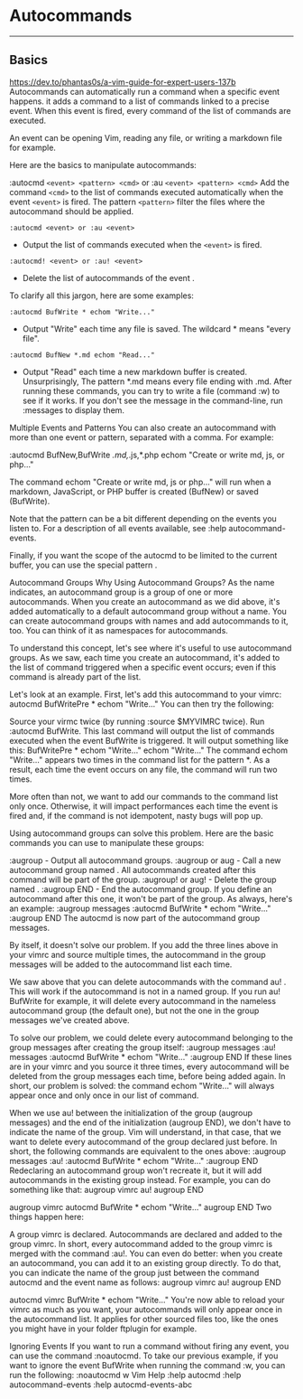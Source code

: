 
# Autocommands
--------------

## Basics
https://dev.to/phantas0s/a-vim-guide-for-expert-users-137b
Autocommands can automatically run a command
when a specific event happens.
it adds a command to a list of commands linked to a precise event.
When this event is fired,
every command of the list of commands are executed.

An event can be
opening Vim, reading any file, or writing a markdown file for example.

Here are the basics to manipulate autocommands:

:autocmd `<event> <pattern> <cmd>` or :au `<event> <pattern> <cmd>`
Add the command `<cmd>`
to the list of commands executed automatically when
the event `<event>` is fired.
The pattern `<pattern>`
filter the files where the autocommand should be applied.

`:autocmd <event> or :au <event>`
- Output the list of commands executed when the `<event>` is fired.

`:autocmd! <event> or :au! <event>`
- Delete the list of autocommands of the event <event>.

To clarify all this jargon, here are some examples:

`:autocmd BufWrite * echom "Write..."`
- Output "Write" each time any file is saved.
The wildcard * means "every file".

`:autocmd BufNew *.md echom "Read..."`
- Output "Read" each time a new markdown buffer is created.
Unsurprisingly, The pattern *.md means every file ending with .md.
After running these commands,
you can try to write a file (command :w) to see if it works.
If you don't see the message in the command-line,
run :messages to display them.

Multiple Events and Patterns
You can also create an autocommand with more than one event or pattern, separated with a comma. For example:

:autocmd BufNew,BufWrite *.md,*.js,*.php echom "Create or write md, js, or php..."

The command echom "Create or write md, js or php..." will run when a markdown, JavaScript, or PHP buffer is created (BufNew) or saved (BufWrite).

Note that the pattern can be a bit different depending on the events you listen to. For a description of all events available, see :help autocommand-events.

Finally, if you want the scope of the autocmd to be limited to the current buffer, you can use the special pattern <buffer>.


Autocommand Groups
Why Using Autocommand Groups?
As the name indicates, an autocommand group is a group of one or more autocommands. When you create an autocommand as we did above, it's added automatically to a default autocommand group without a name. You can create autocommand groups with names and add autocommands to it, too. You can think of it as namespaces for autocommands.

To understand this concept, let's see where it's useful to use autocommand groups. As we saw, each time you create an autocommand, it's added to the list of command triggered when a specific event occurs; even if this command is already part of the list.

Let's look at an example. First, let's add this autocommand to your vimrc:
autocmd BufWritePre * echom "Write..."
You can then try the following:

Source your virmc twice (by running :source $MYVIMRC twice).
Run :autocmd BufWrite.
This last command will output the list of commands executed when the event BufWrite is triggered. It will output something like this:
BufWritePre
    *         echom "Write..."
              echom "Write..."
The command echom "Write..." appears two times in the command list for the pattern *. As a result, each time the event occurs on any file, the command will run two times.

More often than not, we want to add our commands to the command list only once. Otherwise, it will impact performances each time the event is fired and, if the command is not idempotent, nasty bugs will pop up.

Using autocommand groups can solve this problem. Here are the basic commands you can use to manipulate these groups:

:augroup - Output all autocommand groups.
:augroup <name> or aug <name> - Call a new autocommand group named <name>. All autocommands created after this command will be part of the group.
:augroup! <name> or aug! <name> - Delete the group named <name>.
:augroup END - End the autocommand group. If you define an autocommand after this one, it won't be part of the group.
As always, here's an example:
:augroup messages
:autocmd BufWrite * echom "Write..."
:augroup END
The autocmd is now part of the autocommand group messages.

By itself, it doesn't solve our problem. If you add the three lines above in your vimrc and source multiple times, the autocommand in the group messages will be added to the autocommand list each time.

We saw above that you can delete autocommands with the command au! <event>. This will work if the autocommand is not in a named group. If you run au! BufWrite for example, it will delete every autocommand in the nameless autocommand group (the default one), but not the one in the group messages we've created above.

To solve our problem, we could delete every autocommand belonging to the group messages after creating the group itself:
:augroup messages
:au! messages
:autocmd BufWrite * echom "Write..."
:augroup END
If these lines are in your vimrc and you source it three times, every autocommand will be deleted from the group messages each time, before being added again. In short, our problem is solved: the command echom "Write..." will always appear once and only once in our list of command.

When we use au! between the initialization of the group (augroup messages) and the end of the initialization (augroup END), we don't have to indicate the name of the group. Vim will understand, in that case, that we want to delete every autocommand of the group declared just before. In short, the following commands are equivalent to the ones above:
:augroup messages
:au!
:autocmd BufWrite * echom "Write..."
:augroup END
Redeclaring an autocommand group won't recreate it, but it will add autocommands in the existing group instead. For example, you can do something like that:
augroup vimrc
au!
augroup END

augroup vimrc
    autocmd BufWrite * echom "Write..."
augroup END
Two things happen here:

A group vimrc is declared.
Autocommands are declared and added to the group vimrc.
In short, every autocommand added to the group vimrc is merged with the command :au!. You can even do better: when you create an autocommand, you can add it to an existing group directly. To do that, you can indicate the name of the group just between the command autocmd and the event name as follows:
augroup vimrc
au!
augroup END

autocmd vimrc BufWrite * echom "Write..."
You're now able to reload your vimrc as much as you want, your autocommands will only appear once in the autocommand list. It applies for other sourced files too, like the ones you might have in your folder ftplugin for example.

Ignoring Events
If you want to run a command without firing any event, you can use the command :noautocmd. To take our previous example, if you want to ignore the event BufWrite when running the command :w, you can run the following:
:noautocmd w
Vim Help
:help autocmd
:help autocommand-events
:help autocmd-events-abc
